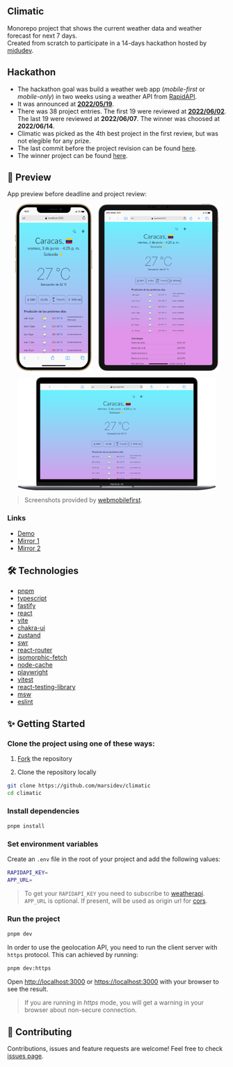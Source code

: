 ## Climatic
Monorepo project that shows the current weather data and weather forecast for next 7 days. <br />
Created from scratch to participate in a 14-days hackathon hosted by [midudev](https://www.github.com/midudev).

## Hackathon
- The hackathon goal was build a weather web app (*mobile-first* or *mobile-only*) in two weeks using a weather API from [RapidAPI](https://rapidapi.com).
- It was announced at **[2022/05/19](https://www.twitch.tv/videos/1488279878)**.
- There was 38 project entries. The first 19 were reviewed at **[2022/06/02](https://www.twitch.tv/videos/1315914232)**. The last 19 were reviewed at **2022/06/07**. The winner was choosed at **2022/06/14**.
- Climatic was picked as the 4th best project in the first review, but was not elegible for any prize.
- The last commit before the project revision can be found [here](https://github.com/marsidev/climatic/tree/5d42530432663b8d30fe57047ee51e742d508851).
- The winner project can be found [here](https://github.com/ikurotime/GeoWeather).

## 🚀 Preview
App preview before deadline and project review: <br />
<div style="display:flex; flex-direction:column; text-align:center; align-items:center; gap:1em;">
  <div style="display:flex; gap:1em; justify-content:center;">
    <img src="preview/preview-1.png" alt="Preview of Climatic on an iPhone 12 PRO MAX" width="35%"/>
    <img src="preview/preview-2.png" alt="Preview of Climatic on an iPad PRO 11" width="55%"/>
  </div>
  <img src="preview/preview-3.png" alt="Preview of Climatic on a Mackbook Air" width="90%"/>
</div>

> Screenshots provided by [webmobilefirst](https://www.webmobilefirst.com/en/).

### Links
- [Demo](https://climatic.onrender.com "Climatic deployed on Render") <br />
- [Mirror 1](https://clima-tic.herokuapp.com "Climatic deployed on Heroku") <br />
- [Mirror 2](https://climatic-production.up.railway.app "Climatic deployed on Railway")

## 🛠️ Technologies
- [pnpm](https://github.com/pnpm/pnpm)
- [typescript](https://github.com/microsoft/TypeScript)
- [fastify](https://github.com/fastify/fastify)
- [react](https://github.com/facebook/react)
- [vite](https://github.com/vitejs/vite)
- [chakra-ui](https://github.com/chakra-ui/chakra-ui)
- [zustand](https://github.com/pmndrs/zustand)
- [swr](https://github.com/vercel/swr)
- [react-router](https://reactrouter.com)
- [isomorphic-fetch](https://github.com/matthew-andrews/isomorphic-fetch)
- [node-cache](https://github.com/node-cache/node-cache)
- [playwright](https://github.com/microsoft/playwright)
- [vitest](https://github.com/vitest-dev/vitest)
- [react-testing-library](https://github.com/testing-library/react-testing-library)
- [msw](https://github.com/mswjs/msw)
- [eslint](https://github.com/eslint/eslint)

## ✨ Getting Started

### Clone the project using one of these ways:
1. [Fork](https://github.com/marsidev/climatic/fork) the repository

2. Clone the repository locally
```bash
git clone https://github.com/marsidev/climatic
cd climatic
```

### Install dependencies
```bash
pnpm install
```

### Set environment variables
Create an `.env` file in the root of your project and add the following values:
```bash
RAPIDAPI_KEY=
APP_URL=
```

> To get your `RAPIDAPI_KEY` you need to subscribe to [weatherapi](https://rapidapi.com/weatherapi/api/weatherapi-com/). <br />
`APP_URL` is optional. If present, will be used as origin url for [cors](https://github.com/fastify/fastify-cors).

### Run the project
```bash
pnpm dev
```

In order to use the geolocation API, you need to run the client server with `https` protocol. This can achieved by running:
```bash
pnpm dev:https
```

Open [http://localhost:3000](http://localhost:3000) or [https://localhost:3000](https://localhost:3000) with your browser to see the result.

> If you are running in *https* mode, you will get a warning in your browser about non-secure connection.

## 🤝 Contributing
Contributions, issues and feature requests are welcome!
Feel free to check [issues page](https://github.com/marsidev/climatic/issues).
